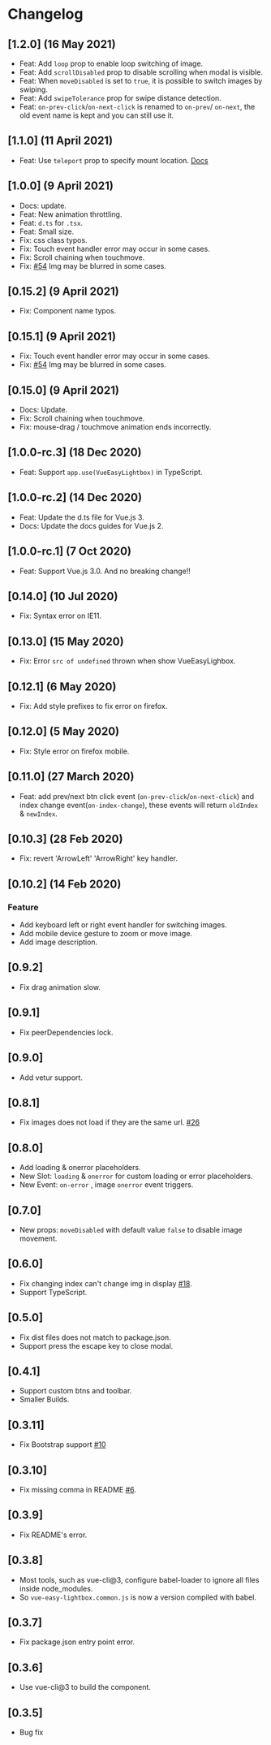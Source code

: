 # Changelog

## [1.2.0] (16 May 2021)

- Feat: Add `loop` prop to enable loop switching of image.
- Feat: Add `scrollDisabled` prop to disable scrolling when modal is visible.
- Feat: When `moveDisabled` is set to `true`, it is possible to switch images by swiping.
- Feat: Add `swipeTolerance` prop for swipe distance detection.
- Feat: `on-prev-click`/`on-next-click` is renamed to `on-prev`/ `on-next`, the old event name is kept and you can still use it.


## [1.1.0] (11 April 2021)

- Feat: Use `teleport` prop to specify mount location. [Docs](https://v3.vuejs.org/guide/teleport.html#using-with-vue-components)

## [1.0.0] (9 April 2021)

- Docs: update.
- Feat: New animation throttling.
- Feat: `d.ts` for `.tsx`.
- Feat: Small size.
- Fix: css class typos.
- Fix: Touch event handler error may occur in some cases.
- Fix: Scroll chaining when touchmove.
- Fix: [#54](https://github.com/XiongAmao/vue-easy-lightbox/issues/54) Img may be blurred in some cases.

## [0.15.2] (9 April 2021)

- Fix: Component name typos.

## [0.15.1] (9 April 2021)

- Fix: Touch event handler error may occur in some cases.
- Fix: [#54](https://github.com/XiongAmao/vue-easy-lightbox/issues/54) Img may be blurred in some cases.

## [0.15.0] (9 April 2021)

- Docs: Update.
- Fix: Scroll chaining when touchmove.
- Fix: mouse-drag / touchmove animation ends incorrectly.

## [1.0.0-rc.3] (18 Dec 2020)

- Feat: Support `app.use(VueEasyLightbox)` in TypeScript.

## [1.0.0-rc.2] (14 Dec 2020)

- Feat: Update the d.ts file for Vue.js 3.
- Docs: Update the docs guides for Vue.js 2.

## [1.0.0-rc.1] (7 Oct 2020)

- Feat: Support Vue.js 3.0. And no breaking change!!

## [0.14.0] (10 Jul 2020)

- Fix: Syntax error on IE11.

## [0.13.0] (15 May 2020)

- Fix: Error `src of undefined` thrown when show VueEasyLighbox.

## [0.12.1] (6 May 2020)

- Fix: Add style prefixes to fix error on firefox.

## [0.12.0] (5 May 2020)

- Fix: Style error on firefox mobile.

## [0.11.0] (27 March 2020)

- Feat: add prev/next btn click event (`on-prev-click`/`on-next-click`) and index change event(`on-index-change`), these events will return `oldIndex` & `newIndex`.

## [0.10.3] (28 Feb 2020)

- Fix: revert 'ArrowLeft' 'ArrowRight' key handler.

## [0.10.2] (14 Feb 2020)

### Feature
- Add keyboard left or right event handler for switching images.
- Add mobile device gesture to zoom or move image.
- Add image description.

## [0.9.2]

- Fix drag animation slow.

## [0.9.1]

- Fix peerDependencies lock.

## [0.9.0]
- Add vetur support.

## [0.8.1]
- Fix images does not load if they are the same url. [#26](https://github.com/XiongAmao/vue-easy-lightbox/issues/26)

## [0.8.0]

- Add loading & onerror placeholders.
- New Slot: `loading` & `onerror` for custom loading or error placeholders.
- New Event: `on-error` , image `onerror` event triggers.

## [0.7.0]

- New props: `moveDisabled` with default value `false` to disable image movement.

## [0.6.0]

- Fix changing index can't change img in display [#18](https://github.com/XiongAmao/vue-easy-lightbox/issues/18).
- Support TypeScript.

## [0.5.0]

- Fix dist files does not match to package.json.
- Support press the escape key to close modal.

## [0.4.1]

- Support custom btns and toolbar.
- Smaller Builds.

## [0.3.11]

- Fix Bootstrap support [#10](https://github.com/XiongAmao/vue-easy-lightbox/issues/10)

## [0.3.10]

- Fix missing comma in README [#6](https://github.com/XiongAmao/vue-easy-lightbox/issues/6).

## [0.3.9]

- Fix README's error.

## [0.3.8]

- Most tools, such as vue-cli@3, configure babel-loader to ignore all files inside node_modules.
- So `vue-easy-lightbox.common.js` is now a version compiled with babel.

## [0.3.7]

- Fix package.json entry point error.

## [0.3.6]

- Use vue-cli@3 to build the component.

## [0.3.5]

- Bug fix
